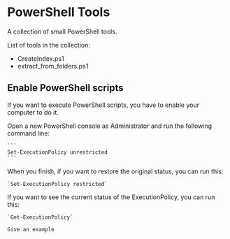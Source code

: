 # PowerShell Tools
A collection of small PowerShell tools.

List of tools in the collection:
<ul>
	<li>
		CreateIndex.ps1
	</li>
	<li>
		extract_from_folders.ps1
	</li>
</ul>

## Enable PowerShell scripts

If you want to execute PowerShell scripts, you have to enable your computer to do it.

Open a new PowerShell console as Administrator and run the following command line:

	```
	Set-ExecutionPolicy unrestricted 
	```

When you finish, if you want to restore the original status, you can run this:

	`Set-ExecutionPolicy restricted`
	
If you want to see the current status of the ExecutionPolicy, you can run this:

	`Get-ExecutionPolicy`
	
```
Give an example
```
